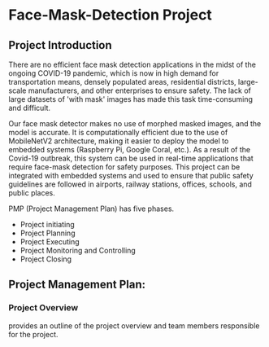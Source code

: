 # Face-Mask-Detection Project
## Project Introduction
There are no efficient face mask detection applications in the midst of the ongoing COVID-19 pandemic, which is now in high demand for transportation means, densely populated areas, residential districts, large-scale manufacturers, and other enterprises to ensure safety. The lack of large datasets of 'with mask' images has made this task time-consuming and difficult. 

Our face mask detector makes no use of morphed masked images, and the model is accurate. It is computationally efficient due to the use of MobileNetV2 architecture, making it easier to deploy the model to embedded systems (Raspberry Pi, Google Coral, etc.). As a result of the Covid-19 outbreak, this system can be used in real-time applications that require face-mask detection for safety purposes. This project can be integrated with embedded systems and used to ensure that public safety guidelines are followed in airports, railway stations, offices, schools, and public places.

PMP (Project Management Plan) has five phases.
- Project initiating
- Project Planning
- Project Executing
- Project Monitoring and Controlling
- Project Closing

## Project Management Plan:
### Project Overview
provides an outline of the project overview and team members responsible for the project.

